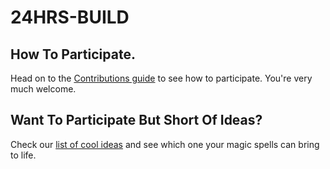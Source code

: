 # 24HRS-BUILD

## How To Participate.
Head on to the [Contributions guide](./Contributions.md) to see how to participate. You're very much welcome.

## Want To Participate But Short Of Ideas?
Check our [list of cool ideas](./Ideas.md) and see which one your magic spells can bring to life.
